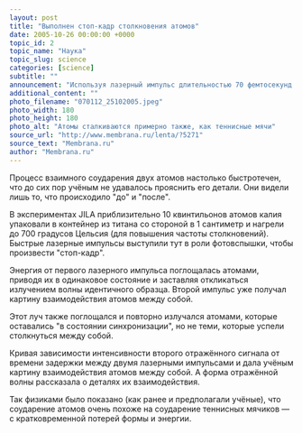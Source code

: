 ```yaml
---
layout: post
title: "Выполнен стоп-кадр столкновения атомов"
date: 2005-10-26 00:00:00 +0000
topic_id: 2
topic_name: "Наука"
topic_slug: science
categories: [science]
subtitle: ""
announcement: "Используя лазерный импульс длительностью 70 фемтосекунд (фемто — это 10 в минус пятнадцатой степени), физики из американского института JILA разглядели, что происходит, когда сталкиваются атомы."
additional_content: ""
photo_filename: "070112_25102005.jpeg"
photo_width: 180
photo_height: 180
photo_alt: "Атомы сталкиваются примерно также, как теннисные мячи"
source_url: "http://www.membrana.ru/lenta/?5271"
source_text: "Membrana.ru"
author: "Membrana.ru"
---
```

Процесс взаимного соударения двух атомов настолько быстротечен, что до сих пор учёным не удавалось прояснить его детали. Они видели лишь то, что происходило "до" и "после".

В экспериментах JILA приблизительно 10 квинтильонов атомов калия упаковали в контейнер из титана со стороной в 1 сантиметр и нагрели до 700 градусов Цельсия (для повышения частоты столкновений). Быстрые лазерные импульсы выступили тут в роли фотовспышки, чтобы произвести "стоп-кадр".

Энергия от первого лазерного импульса поглощалась атомами, приводя их в одинаковое состояние и заставляя откликаться излучением волны идентичного образца. Второй импульс уже получал картину взаимодействия атомов между собой.

Этот луч также поглощался и повторно излучался атомами, которые оставались "в состоянии синхронизации", но не теми, которые успели столкнуться между собой.

Кривая зависимости интенсивности второго отражённого сигнала от времени задержки между двумя лазерными импульсами и дала учёным картину взаимодействия атомов между собой. А форма отражённой волны рассказала о деталях их взаимодействия.

Так физиками было показано (как ранее и предполагали учёные), что соударение атомов очень похоже на соударение теннисных мячиков — с кратковременной потерей формы и энергии.
